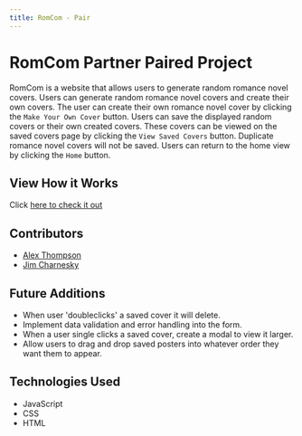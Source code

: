```yaml
---
title: RomCom - Pair
---
```


# RomCom Partner Paired Project

RomCom is a website that allows users to generate random romance novel covers.
Users can generate random romance novel covers and create their own covers. The
user can create their own romance novel cover by clicking the `Make Your Own Cover`
button. Users can save the displayed random covers or their own created
covers. These covers can be viewed on the saved covers page by clicking the
`View Saved Covers` button. Duplicate romance novel covers will not be saved.
Users can return to the home view by clicking the `Home` button.


## View How it Works
Click [here to check it out](https://bigbike96.github.io/romcom/)


## Contributors
* [Alex Thompson](https://github.com/alexthompson207)
* [Jim Charnesky](https://github.com/BigBike96)


## Future Additions
* When user 'doubleclicks' a saved cover it will delete.
* Implement data validation and error handling into the form.
* When a user single clicks a saved cover, create a modal to view it larger.
* Allow users to drag and drop saved posters into whatever order they want them to appear.


## Technologies Used
* JavaScript
* CSS
* HTML
